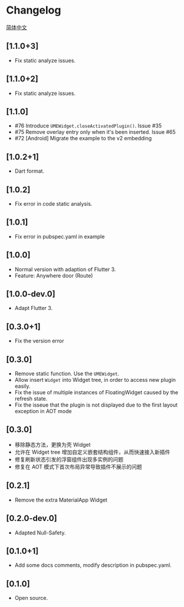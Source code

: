 # Changelog

[简体中文](./CHANGELOG_cn.md)

## [1.1.0+3]

* Fix static analyze issues.

## [1.1.0+2]

* Fix static analyze issues.

## [1.1.0]

* #76 Introduce `UMEWidget.closeActivatedPlugin()`. Issue #35
* #75 Remove overlay entry only when it's been inserted. Issue #65
* #72 [Android] Migrate the example to the v2 embedding

## [1.0.2+1]

* Dart format.

## [1.0.2]

* Fix error in code static analysis.

## [1.0.1]

* Fix error in pubspec.yaml in example

## [1.0.0]

* Normal version with adaption of Flutter 3.
* Feature: Anywhere door (Route)

## [1.0.0-dev.0]

* Adapt Flutter 3.

## [0.3.0+1]

* Fix the version error

## [0.3.0]

* Remove static function. Use the `UMEWidget`.
* Allow insert `Widget` into Widget tree, in order to access new plugin easily.
* Fix the issue of multiple instances of FloatingWidget caused by the refresh state.
* Fix the isseue that the plugin is not displayed due to the first layout exception in AOT mode

## [0.3.0]

* 移除静态方法，更换为壳 Widget
* 允许在 Widget tree 增加自定义嵌套结构组件，从而快速接入新插件
* 修复刷新状态引发的浮窗组件出现多实例的问题
* 修复在 AOT 模式下首次布局异常导致插件不展示的问题

## [0.2.1]

* Remove the extra MaterialApp Widget

## [0.2.0-dev.0]

* Adapted Null-Safety.

## [0.1.0+1]

* Add some docs comments, modify description in pubspec.yaml.

## [0.1.0]

* Open source.
